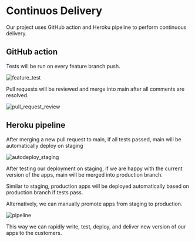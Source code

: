 # Continuos Delivery

Our project uses GitHub action and Heroku pipeline to perform continuous delivery. 

## GitHub action

Tests will be run on every feature branch push.

![feature_test](https://user-images.githubusercontent.com/122768314/236303290-335b8857-3e6a-4350-9746-bab4f19d84e6.PNG)

Pull requests will be reviewed and merge into main after all comments are resolved.

![pull_request_review](https://user-images.githubusercontent.com/122768314/236304902-c40c5d40-4a85-4735-b3d0-8f2dd5b17723.PNG)

## Heroku pipeline

After merging a new pull request to main, if all tests passed, main will be automatically deploy on staging

![autodeploy_staging](https://user-images.githubusercontent.com/122768314/236305987-0fbfd863-ae4b-43ff-9fee-4249b6a34de3.PNG)

After testing our deployment on staging, if we are happy with the current version of the apps, main will be merged into production branch. 

Similar to staging, production apps will be deployed automatically based on production branch if tests pass.

Alternatively, we can manually promote apps from staging to production.

![pipeline](https://user-images.githubusercontent.com/122768314/236307051-349f977d-3f0d-469d-96cf-7450efc3e50e.PNG)

This way we can rapidly write, test, deploy, and deliver new version of our apps to the customers.